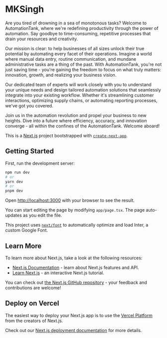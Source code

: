 # MKSingh

Are you tired of drowning in a sea of monotonous tasks? Welcome to AutomationTank, where we're redefining productivity through the power of automation. Say goodbye to time-consuming, repetitive processes that drain your resources and creativity.

Our mission is clear: to help businesses of all sizes unlock their true potential by automating every facet of their operations. Imagine a world where manual data entry, routine communication, and mundane administrative tasks are a thing of the past. With AutomationTank, you're not just saving time - you're gaining the freedom to focus on what truly matters: innovation, growth, and realizing your business vision.

Our dedicated team of experts will work closely with you to understand your unique needs and design tailored automation solutions that seamlessly integrate into your existing workflow. Whether it's streamlining customer interactions, optimizing supply chains, or automating reporting processes, we've got you covered.

Join us in the automation revolution and propel your business to new heights. Dive into a future where efficiency, accuracy, and innovation converge - all within the confines of the AutomationTank. Welcome aboard!

This is a [Next.js](https://nextjs.org/) project bootstrapped with [`create-next-app`](https://github.com/vercel/next.js/tree/canary/packages/create-next-app).

## Getting Started

First, run the development server:

```bash
npm run dev
# or
yarn dev
# or
pnpm dev
```

Open [http://localhost:3000](http://localhost:3000) with your browser to see the result.

You can start editing the page by modifying `app/page.tsx`. The page auto-updates as you edit the file.

This project uses [`next/font`](https://nextjs.org/docs/basic-features/font-optimization) to automatically optimize and load Inter, a custom Google Font.

## Learn More

To learn more about Next.js, take a look at the following resources:

-   [Next.js Documentation](https://nextjs.org/docs) - learn about Next.js features and API.
-   [Learn Next.js](https://nextjs.org/learn) - an interactive Next.js tutorial.

You can check out [the Next.js GitHub repository](https://github.com/vercel/next.js/) - your feedback and contributions are welcome!

## Deploy on Vercel

The easiest way to deploy your Next.js app is to use the [Vercel Platform](https://vercel.com/new?utm_medium=default-template&filter=next.js&utm_source=create-next-app&utm_campaign=create-next-app-readme) from the creators of Next.js.

Check out our [Next.js deployment documentation](https://nextjs.org/docs/deployment) for more details.
